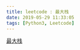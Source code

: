 ```yaml
---
title: leetcode : 最大栈
date: 2019-05-29 11:33:05
tags: [Python3, Leetcode]
---
```


[最大栈](https://leetcode-cn.com/problems/max-stack/)

